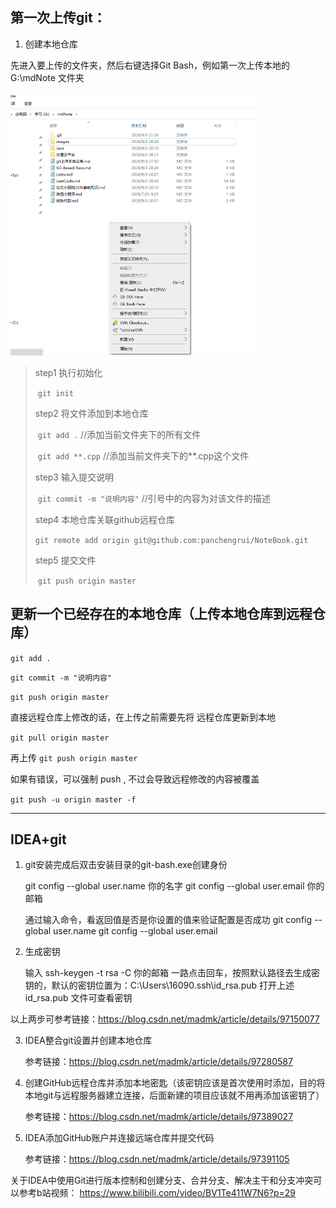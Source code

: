## 第一次上传git：

1. 创建本地仓库

先进入要上传的文件夹，然后右键选择Git Bash，例如第一次上传本地的 G:\mdNote 文件夹

<img src="images/git上传本地仓库/image-20200903215041329.png" alt="image-20200903215041329" style="zoom:50%;" />

> step1	执行初始化
>
> ​		`git init`
>
> step2	将文件添加到本地仓库
>
> ​		`git add .`				//添加当前文件夹下的所有文件
>
> ​		`git add **.cpp`		//添加当前文件夹下的**.cpp这个文件	
>
> step3	输入提交说明
>
> ​		`git commit -m "说明内容"`          //引号中的内容为对该文件的描述
>
> step4	本地仓库关联github远程仓库
>
> ​		`git remote add origin git@github.com:panchengrui/NoteBook.git`
>
> step5	提交文件
>
> ​		`git push origin master`



## 更新一个已经存在的本地仓库（上传本地仓库到远程仓库）

`git add .`

`git commit -m "说明内容"`

`git push origin master`



直接远程仓库上修改的话，在上传之前需要先将 远程仓库更新到本地

`git pull origin master `

再上传	`git push origin master`

如果有错误，可以强制 push , 不过会导致远程修改的内容被覆盖

 `git push -u origin master -f `

---





## IDEA+git

1. git安装完成后双击安装目录的git-bash.exe创建身份

	git config --global user.name 你的名字
	git config --global user.email 你的邮箱
	
	通过输入命令，看返回值是否是你设置的值来验证配置是否成功
	git config --global user.name
	git config --global user.email


2. 生成密钥
	
	输入 ssh-keygen -t rsa -C 你的邮箱
	一路点击回车，按照默认路径去生成密钥的，默认的密钥位置为：C:\Users\16090\.ssh\id_rsa.pub
	打开上述 id_rsa.pub 文件可查看密钥

以上两步可参考链接：https://blog.csdn.net/madmk/article/details/97150077



3. IDEA整合git设置并创建本地仓库

	参考链接：https://blog.csdn.net/madmk/article/details/97280587

	
	
4. 创建GitHub远程仓库并添加本地密匙（该密钥应该是首次使用时添加，目的将本地git与远程服务器建立连接，后面新建的项目应该就不用再添加该密钥了）

	参考链接：https://blog.csdn.net/madmk/article/details/97389027
	
	

5. IDEA添加GitHub账户并连接远端仓库并提交代码

	参考链接：https://blog.csdn.net/madmk/article/details/97391105
	
	
	

关于IDEA中使用Git进行版本控制和创建分支、合并分支、解决主干和分支冲突可以参考b站视频：
https://www.bilibili.com/video/BV1Te411W7N6?p=29
